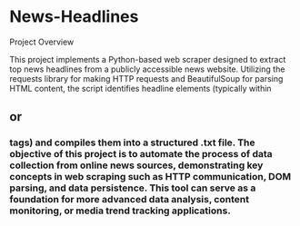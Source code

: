 # News-Headlines
Project Overview

This project implements a Python-based web scraper designed to extract top news headlines from a publicly accessible news website. Utilizing the requests library for making HTTP requests and BeautifulSoup for parsing HTML content, the script identifies headline elements (typically within <h2> or <h3> tags) and compiles them into a structured .txt file. The objective of this project is to automate the process of data collection from online news sources, demonstrating key concepts in web scraping such as HTTP communication, DOM parsing, and data persistence. This tool can serve as a foundation for more advanced data analysis, content monitoring, or media trend tracking applications.
